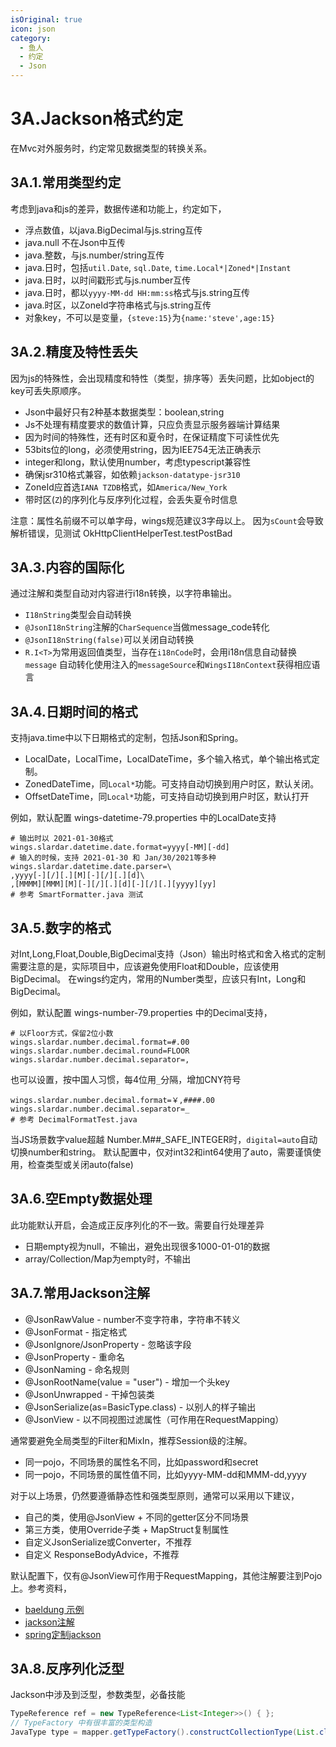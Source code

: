 ```yaml
---
isOriginal: true
icon: json
category:
  - 鱼人
  - 约定
  - Json
---
```


# 3A.Jackson格式约定

在Mvc对外服务时，约定常见数据类型的转换关系。

## 3A.1.常用类型约定

考虑到java和js的差异，数据传递和功能上，约定如下，

* 浮点数值，以java.BigDecimal与js.string互传
* java.null 不在Json中互传
* java.整数，与js.number/string互传
* java.日时，包括`util.Date`, `sql.Date`, `time.Local*|Zoned*|Instant`
* java.日时，以时间戳形式与js.number互传
* java.日时，都以`yyyy-MM-dd HH:mm:ss`格式与js.string互传
* java.时区，以ZoneId字符串格式与js.string互传
* 对象key，不可以是变量，`{steve:15}`为`{name:'steve',age:15}`

## 3A.2.精度及特性丢失

因为js的特殊性，会出现精度和特性（类型，排序等）丢失问题，比如object的key可丢失原顺序。

* Json中最好只有2种基本数据类型：boolean,string
* Js不处理有精度要求的数值计算，只应负责显示服务器端计算结果
* 因为时间的特殊性，还有时区和夏令时，在保证精度下可读性优先
* 53bits位的long，必须使用string，因为IEE754无法正确表示
* integer和long，默认使用number，考虑typescript兼容性
* 确保jsr310格式兼容，如依赖`jackson-datatype-jsr310`
* ZoneId应首选`IANA TZDB`格式，如`America/New_York`
* 带时区(`Z`)的序列化与反序列化过程，会丢失夏令时信息

注意：属性名前缀不可以单字母，wings规范建议3字母以上。
因为`sCount`会导致解析错误，见测试 OkHttpClientHelperTest.testPostBad

## 3A.3.内容的国际化

通过注解和类型自动对内容进行i18n转换，以字符串输出。

* `I18nString`类型会自动转换
* `@JsonI18nString`注解的`CharSequence`当做message_code转化
* `@JsonI18nString(false)`可以关闭自动转换
* `R.I<T>`为常用返回值类型，当存在`i18nCode`时，会用i18n信息自动替换`message`
  自动转化使用注入的`messageSource`和`WingsI18nContext`获得相应语言

## 3A.4.日期时间的格式

支持java.time中以下日期格式的定制，包括Json和Spring。

* LocalDate，LocalTime，LocalDateTime，多个输入格式，单个输出格式定制。
* ZonedDateTime，同`Local*`功能。可支持自动切换到用户时区，默认关闭。
* OffsetDateTime，同`Local*`功能，可支持自动切换到用户时区，默认打开

例如，默认配置 wings-datetime-79.properties 中的LocalDate支持

```properties
# 输出时以 2021-01-30格式
wings.slardar.datetime.date.format=yyyy[-MM][-dd]
# 输入的时候，支持 2021-01-30 和 Jan/30/2021等多种
wings.slardar.datetime.date.parser=\
,yyyy[-][/][.][M][-][/][.][d]\
,[MMMM][MMM][M][-][/][.][d][-][/][.][yyyy][yy]
# 参考 SmartFormatter.java 测试
```

## 3A.5.数字的格式

对Int,Long,Float,Double,BigDecimal支持（Json）输出时格式和舍入格式的定制
需要注意的是，实际项目中，应该避免使用Float和Double，应该使用BigDecimal。
在wings约定内，常用的Number类型，应该只有Int，Long和BigDecimal。

例如，默认配置 wings-number-79.properties 中的Decimal支持，

```properties
# 以Floor方式，保留2位小数
wings.slardar.number.decimal.format=#.00
wings.slardar.number.decimal.round=FLOOR
wings.slardar.number.decimal.separator=,
```

也可以设置，按中国人习惯，每4位用`_`分隔，增加CNY符号

```properties
wings.slardar.number.decimal.format=￥,####.00
wings.slardar.number.decimal.separator=_
# 参考 DecimalFormatTest.java
```

当JS场景数字value超越 Number.M##_SAFE_INTEGER时，`digital=auto`自动切换number和string。
默认配置中，仅对int32和int64使用了auto，需要谨慎使用，检查类型或关闭auto(false)

## 3A.6.空Empty数据处理

此功能默认开启，会造成正反序列化的不一致。需要自行处理差异

* 日期empty视为null，不输出，避免出现很多1000-01-01的数据
* array/Collection/Map为empty时，不输出

## 3A.7.常用Jackson注解

* @JsonRawValue - number不变字符串，字符串不转义
* @JsonFormat - 指定格式
* @JsonIgnore/JsonProperty - 忽略该字段
* @JsonProperty - 重命名
* @JsonNaming - 命名规则
* @JsonRootName(value = "user") - 增加一个头key
* @JsonUnwrapped - 干掉包装类
* @JsonSerialize(as=BasicType.class) - 以别人的样子输出
* @JsonView - 以不同视图过滤属性（可作用在RequestMapping）

通常要避免全局类型的Filter和MixIn，推荐Session级的注解。

* 同一pojo，不同场景的属性名不同，比如password和secret
* 同一pojo，不同场景的属性值不同，比如yyyy-MM-dd和MMM-dd,yyyy

对于以上场景，仍然要遵循静态性和强类型原则，通常可以采用以下建议，

* 自己的类，使用@JsonView + 不同的getter区分不同场景
* 第三方类，使用Override子类 + MapStruct复制属性
* 自定义JsonSerialize或Converter，不推荐
* 自定义 ResponseBodyAdvice，不推荐

默认配置下，仅有@JsonView可作用于RequestMapping，其他注解要注到Pojo上。参考资料，

* [baeldung 示例](https://www.baeldung.com/jackson-annotations)
* [jackson注解](https://github.com/FasterXML/jackson-annotations/wiki/Jackson-Annotations)
* [spring定制jackson](https://docs.spring.io/spring-boot/docs/3.0.3/reference/htmlsingle/#howto.spring-mvc.customize-jackson-objectmapper)

## 3A.8.反序列化泛型

Jackson中涉及到泛型，参数类型，必备技能

```java
TypeReference ref = new TypeReference<List<Integer>>() { };
// TypeFactory 中有很丰富的类型构造
JavaType type = mapper.getTypeFactory().constructCollectionType(List.class, Foo.class)
```
